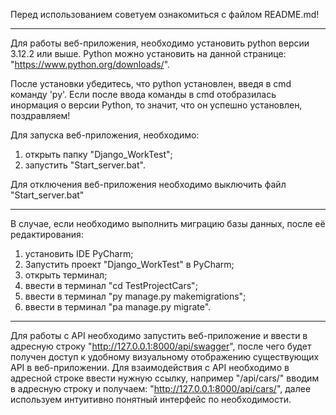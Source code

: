 Перед использованием советуем ознакомиться с файлом README.md!

------------------------------------------------------------------------------------------------------------------------------------------------

Для работы веб-приложения, необходимо установить python версии 3.12.2 или выше.
Python можно установить на данной странице: "https://www.python.org/downloads/".

После установки убедитесь, что python установлен, введя в cmd команду 'py'.
Если после ввода команды в cmd отобразилась инормация о версии Python, то значит, что он успешно установлен, поздравляем!

Для запуска веб-приложения, необходимо:
1. открыть папку "Django_WorkTest";
2. запустить "Start_server.bat".

Для отключения веб-приложения необходимо выключить файл "Start_server.bat"

------------------------------------------------------------------------------------------------------------------------------------------------

В случае, если необходимо выполнить миграцию базы данных, после её редактирования:
1. установить IDE PyCharm;
2. Запустить проект "Django_WorkTest" в PyCharm;
3. открыть терминал;
4. ввести в терминал "cd TestProjectCars";
5. ввести в терминал "py manage.py makemigrations";
6. ввести в терминал "pa manage.py migrate".

------------------------------------------------------------------------------------------------------------------------------------------------

Для работы с API необходимо запустить веб-приложение и ввести в адресную строку "http://127.0.0.1:8000/api/swagger",
после чего будет получен доступ к удобному визуальному отображению существующих API в веб-приложении.
Для взаимодействия с API необходимо в адресной строке ввести нужную ссылку, например "/api/cars/" вводим в адресную строку и получаем:
"http://127.0.0.1:8000/api/cars/", далее используем интуитивно понятный интерфейс по необходимости.
